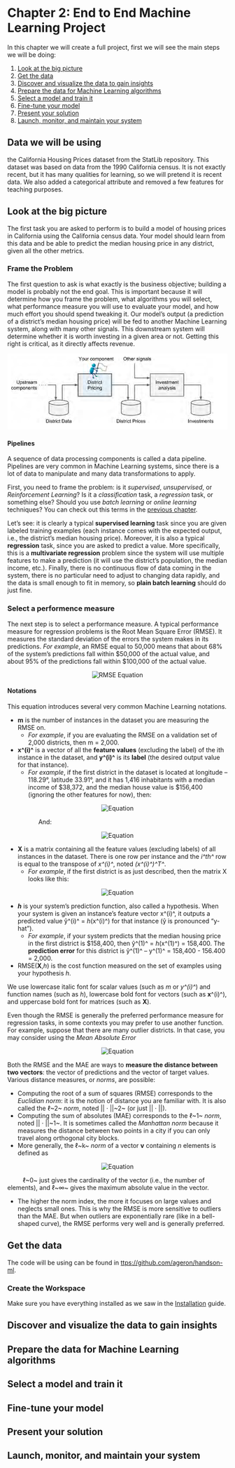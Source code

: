 
# Chapter 2: End to End Machine Learning Project
In this chapter we will create a full project, first we will see the main steps we will be doing:
1. [Look at the big picture](#look-at-the-big-picture)
2. [Get the data](#get-the-data)
3. [Discover and visualize the data to gain insights](#discover-and-visualize-the-data-to-gain-insights)
4. [Prepare the data for Machine Learning algorithms](#prepare-the-data-for-machine-learning-algorithms)
5. [Select a model and train it](#select-a-model-and-train-it)
6. [Fine-tune your model](#fine-tune-your-model)
7. [Present your solution](#present-your-solution)
8. [Launch, monitor, and maintain your system](#launch-monitor-and-maintain-your-system)

## Data we will be using
the California Housing Prices dataset from the StatLib repository. This dataset was based on data from the 1990 California census. It is not exactly recent, but it has many qualities for learning, so we will pretend it is recent data. We
also added a categorical attribute and removed a few features for teaching purposes.
## Look at the big picture
The first task you are asked to perform is to build a model of housing prices in California using the California census
data.
Your model should learn from this data and be able to predict the median housing price in any district, given all the other metrics.
### Frame the Problem
The first question to ask is what exactly is the business objective; building a model is probably not the end goal. This is important because it will determine how you frame the problem, what algorithms you will select, what performance measure you will use to evaluate your model, and how much effort you should spend tweaking it.
Our model’s output (a prediction of a district’s median housing price) will be fed to another Machine Learning system, along with many other signals. This downstream system will determine whether it is worth investing in a given area or not. Getting this right is critical, as it directly affects revenue.

![Pipeline](../img/chp2_pipeline.png?raw=true "Pipeline")

#### Pipelines
A sequence of data processing components is called a data pipeline. Pipelines are very common in Machine Learning systems, since there is a lot of data to manipulate and many data transformations to apply.

First, you need to frame the problem: is it *supervised*, *unsupervised*, or *Reinforcement Learning*? Is it a *classification* task, a *regression* task, or something else? Should you use *batch learning* or *online learning* techniques?
You can check out this terms in the [previous chapter](Chapter_1_The_machine_Learning_Landscape).

Let’s see: it is clearly a typical **supervised learning** task since you are given labeled training examples (each instance comes with the expected output, i.e., the district’s median housing price).
 Moreover, it is also a typical **regression** task, since you are asked to predict a value. More specifically, this is a **multivariate regression** problem since the system will use multiple features to make a prediction (it will use the district’s population, the median income, etc.).
Finally, there is no continuous flow of data coming in the system, there is no particular need to adjust to changing data rapidly, and the data is small enough to fit in memory, so **plain batch learning** should do just fine.
### Select a performence measure

The next step is to select a performance measure. A typical performance measure for regression problems is the Root Mean Square Error (RMSE). It measures the standard deviation of the errors the system makes in its predictions.
*For example*, an RMSE equal to 50,000 means that about 68% of the system’s predictions fall within $50,000 of the actual value, and about 95% of the predictions fall within $100,000 of the actual value.


<p align="center">
<img src="https://latex.codecogs.com/svg.latex?RMSE%28X%2Ch%29%3D%5Csqrt%7B%5Cfrac%7B1%7D%7Bm%7D%5Csum_%7Bi%3D1%7D%5Em%20%28h%28x%5E%7B%28i%29%7D%29-y%5E%7B%28i%29%7D%29%5E2%7D" alt="RMSE Equation"/>
 </p>

#### Notations
This equation introduces several very common Machine Learning notations.
- **m** is the number of instances in the dataset you are measuring the RMSE on.
	- *For example*, if you are evaluating the RMSE on a validation set of 2,000 districts,
then m = 2,000.
- **x^(i)^** is a vector of all the **feature values** (excluding the label) of the ith instance in
the dataset, and **y^(i)^** is its **label** (the desired output value for that instance).
	- *For example*, if the first district in the dataset is located at longitude –118.29°,
latitude 33.91°, and it has 1,416 inhabitants with a median income of $38,372,
and the median house value is $156,400 (ignoring the other features for now),
then:
<p align="center">
 <img src="https://latex.codecogs.com/svg.latex?x%5E%7B%281%29%7D%3D%5Cleft%28%5Cbegin%7Barray%7D%7Bc%7D-118.29%20%5C%5C%2033.91%20%5C%5C1.416%20%5C%5C38.372%20%5Cend%7Barray%7D%5Cright%29" alt="Equation"/>
</p>


&nbsp;&nbsp;&nbsp;&nbsp;&nbsp;&nbsp;&nbsp;&nbsp;&nbsp;&nbsp;&nbsp;&nbsp;&nbsp;&nbsp;&nbsp;&nbsp;&nbsp;&nbsp;And:
<p align="center">
 <img src="https://latex.codecogs.com/svg.latex?y%5E%7B%281%29%7D%3D156.400" alt="Equation"/>
</p>

- **X** is a matrix containing all the feature values (excluding labels) of all instances in the dataset. There is one row per instance and the *i^th^* row is equal to the transpose of *x^(i)^*, noted *(x^(i)^)^T^*.
	- *For example*, if the first district is as just described, then the matrix X looks
like this:

<p align="center">
 <img src="https://latex.codecogs.com/gif.latex?%5Cleft%28%5Cbegin%7Barray%7D%7Bc%7D%7B%28x%5E%7B%281%29%7D%29%5ET%7D%5C%5C%20%7B%28x%5E%7B%282%29%7D%29%5ET%7D%20%5C%5C%20%3A%20%5C%5C%20%7B%28x%5E%7B%281999%29%7D%29%5ET%7D%20%5C%5C%20%7B%28x%5E%7B%282000%29%7D%29%5ET%7D%5Cend%7Barray%7D%5Cright%29%20%3D%20%5Cbegin%7Bpmatrix%7D%20-118.29%20%26%2033.91%20%26%201.%20416%20%26%2038.372%5C%5C%20%3A%20%26%20%3A%20%26%20%3A%20%26%20%3A%20%5Cend%7Bpmatrix%7D" alt="Equation"/>
</p>

- ***h*** is your system’s prediction function, also called a hypothesis. When your system is given an instance’s feature vector x^(i)^, it outputs a predicted value ŷ^(i)^ = *h*(x^(i)^) for that instance (ŷ is pronounced “y-hat”).
	- *For example*, if your system predicts that the median housing price in the first district is $158,400, then ŷ^(1)^ = *h*(x^(1)^) = 158,400. The **prediction error** for this district is ŷ^(1)^ – y^(1)^ = 158,400 - 156.400 = 2,000.
- RMSE(**X**,*h*) is the cost function measured on the set of examples using your
hypothesis *h*.

We use lowercase italic font for scalar values (such as *m* or *y^(i)^*) and function names
(such as *h*), lowercase bold font for vectors (such as **x**^(i)^), and uppercase bold font for
matrices (such as **X**).

Even though the RMSE is generally the preferred performance measure for regression
tasks, in some contexts you may prefer to use another function. For example, suppose
that there are many outlier districts. In that case, you may consider using the *Mean
Absolute Error*

<p align="center">
 <img src="https://latex.codecogs.com/gif.latex?MAE%28X%2Ch%29%3D%5Cfrac%7B1%7D%7Bm%7D%5Csum_%7Bi%3D1%7D%5Em%5Cleft%20%7C%20h%28x%5E%7B%28i%29%7D%29-y%5E%7B%28i%29%7D%20%5Cright%7C" alt="Equation"/>
</p>

Both the RMSE and the MAE are ways to **measure the distance between two vectors**:
the vector of predictions and the vector of target values. Various distance measures,
or *norms*, are possible:

- Computing the root of a sum of squares (RMSE) corresponds to the *Euclidian norm*: it is the notion of distance you are familiar with. It is also called the ℓ~2~ *norm*, noted || · ||~2~ (or just || · ||).
- Computing the sum of absolutes (MAE) corresponds to the ℓ~1~ *norm*, noted || · ||~1~. It is sometimes called the *Manhattan norm* because it measures the distance between two points in a city if you can only travel along orthogonal city blocks.
 - More generally, the ℓ~k~ *norm* of a vector **v** containing *n* elements is defined as
<p align="center">
<img src="https://latex.codecogs.com/gif.latex?%5Cleft%20%5C%7C%20v%20%5Cright%20%5C%7C_k%3D%28%5Cleft%20%7C%20v_0%20%5Cright%20%7C%5Ek%20&plus;%20%5Cleft%20%7C%20v_1%20%5Cright%20%7C%5Ek%20&plus;%20%5Ccdots%20&plus;%5Cleft%20%7C%20v_n%20%5Cright%20%7C%5Ek%29%5E%7B%5Cfrac%7B1%7D%7Bk%7D%7D" alt="Equation"/>
</p>

&nbsp;&nbsp;&nbsp;&nbsp;&nbsp;&nbsp;&nbsp;&nbsp;&nbsp;ℓ~0~ just gives the cardinality of the vector (i.e., the number of elements), and ℓ~∞~ gives the maximum absolute value in the vector.
 - The higher the norm index, the more it focuses on large values and neglects small ones. This is why the RMSE is more sensitive to outliers than the MAE. But when outliers are exponentially rare (like in a bell-shaped curve), the RMSE performs very well and is generally preferred.


## Get the data
The code will be using can be found in [ttps://github.com/ageron/handson-ml](ttps://github.com/ageron/handson-ml).
### Create the Workspace
Make sure you have everything installed as we saw in the [Installation](https://github.com/xamo1998/Machine-Learning) guide.
## Discover and visualize the data to gain insights

## Prepare the data for Machine Learning algorithms

## Select a model and train it

## Fine-tune your model

## Present your solution

## Launch, monitor, and maintain your system
